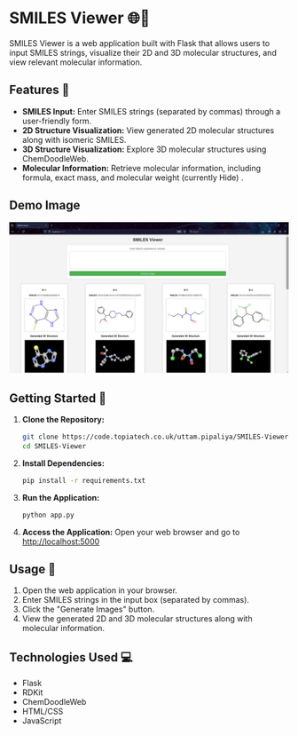 
# SMILES Viewer 🌐🔬

SMILES Viewer is a web application built with Flask that allows users to input SMILES strings, visualize their 2D and 3D molecular structures, and view relevant molecular information.

## Features 🚀

- **SMILES Input:** Enter SMILES strings (separated by commas) through a user-friendly form.
- **2D Structure Visualization:** View generated 2D molecular structures along with isomeric SMILES.
- **3D Structure Visualization:** Explore 3D molecular structures using ChemDoodleWeb.
- **Molecular Information:** Retrieve molecular information, including formula, exact mass, and molecular weight (currently Hide) .

## Demo Image

![SMILES Viewer](static/img.png)

## Getting Started 🏁

1. **Clone the Repository:**
   ```bash
   git clone https://code.topiatech.co.uk/uttam.pipaliya/SMILES-Viewer.git
   cd SMILES-Viewer
   ```

2. **Install Dependencies:**
   ```bash
   pip install -r requirements.txt
   ```

3. **Run the Application:**
   ```bash
   python app.py
   ```

4. **Access the Application:**
   Open your web browser and go to [http://localhost:5000](http://localhost:5000)

## Usage 🧪

1. Open the web application in your browser.
2. Enter SMILES strings in the input box (separated by commas).
3. Click the "Generate Images" button.
4. View the generated 2D and 3D molecular structures along with molecular information.

## Technologies Used 💻

- Flask
- RDKit
- ChemDoodleWeb
- HTML/CSS
- JavaScript


